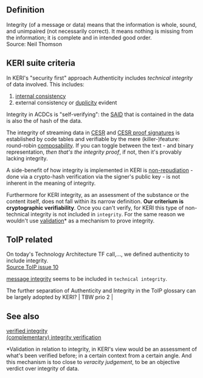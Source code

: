 ## Definition
Integrity (of a message or data) means that the information is whole, sound, and unimpaired (not necessarily correct). It means nothing is missing from the information; it is complete and in intended good order.  
Source: Neil Thomson

## KERI suite criteria
In KERI's "security first" approach Authenticity includes _technical integrity_ of data involved. This includes:
1. [internal consistency](internal-inconsistency)
2. external consistency or [duplicity](duplicity) evident

Integrity in ACDCs is "self-verifying": the [SAID](self-addressing-identifier) that is contained in the data is also the of hash of the data.

The integrity of streaming data in [CESR](composable-event-streaming-representation) and [CESR proof signatures](cesr-proof-signatures) is established by code tables and verifiable by the mere (killer-)feature: round-robin [composability](composability). If you can toggle between the text - and binary representation, _then that's the integrity proof_, if not, then it's provably lacking integrity.

A side-benefit of how integrity is implemented in KERI is [non-repudiation](non-repudiable) - done via a crypto-hash verification via the signer's public key - is not inherent in the meaning of integrity.

Furthermore for KERI integrity, as an assessment of the substance or the content itself, does not fall within its narrow definition. 
**Our criterium is cryptographic verifiability**. Once you can't verify, for KERI this type of non-technical integrity is not included in `integrity`. For the same reason we wouldn't use [validation](validate)* as a mechanism to prove integrity.

## ToIP related
On today's Technology Architecture TF call,..., we defined authenticity to include integrity.  
[Source ToIP issue 10](https://github.com/trustoverip/TechArch/issues/10)

[message integrity](https://github.com/trustoverip/TechArch/issues/10) seems to be included in `technical integrity`.

The further separation of Authenticity and Integrity in the ToIP glossary can be largely adopted by KERI? | TBW prio 2 |

## See also
[verified integrity](verified-integrity)  
[(complementary) integrity verification](complementary-integrity-verification)

*Validation in relation to integrity, in KERI's view would be an assessment of what's been verified before; in a certain context from a certain angle. And this mechanism is too close to _veracity judgement_, to be an objective verdict over integrity of data.
